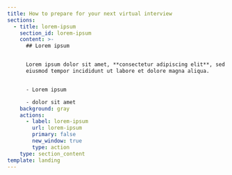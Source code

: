 ```yaml
---
title: How to prepare for your next virtual interview
sections:
  - title: lorem-ipsum
    section_id: lorem-ipsum
    content: >-
      ## Lorem ipsum


      Lorem ipsum dolor sit amet, **consectetur adipiscing elit**, sed do
      eiusmod tempor incididunt ut labore et dolore magna aliqua.


      - Lorem ipsum

      - dolor sit amet
    background: gray
    actions:
      - label: lorem-ipsum
        url: lorem-ipsum
        primary: false
        new_window: true
        type: action
    type: section_content
template: landing
---
```

